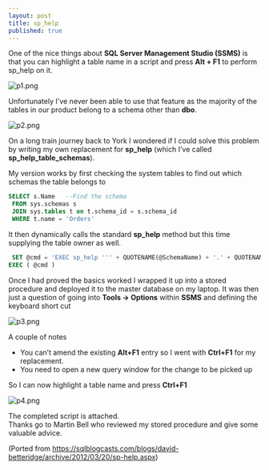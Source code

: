 ```yaml
---
layout: post
title: sp_help
published: true
---
```


One of the nice things about __SQL Server Management Studio (SSMS)__ is that you can highlight a table name in a script and press __Alt + F1__ to perform sp_help on it.

![p1.png]({{site.baseurl}}/images/sp_help1.png)


Unfortunately I've never been able to use that feature as the majority of the tables in our product belong to a schema other than __dbo__.  

![p2.png]({{site.baseurl}}/images/sp_help2.png)


On a long train journey back to York I wondered if I could solve this problem by writing my own replacement for __sp_help__ (which I’ve called __sp_help_table_schemas__).  

My version works by first checking the system tables to find out which schemas the table belongs to

``` SQL
SELECT s.Name   --Find the schema
 FROM sys.schemas s
 JOIN sys.tables t on t.schema_id = s.schema_id
 WHERE t.name = 'Orders'
 ```

 It then dynamically calls the standard __sp_help__ method but this time supplying the table owner as well.

``` SQL
 SET @cmd = 'EXEC sp_help ''' + QUOTENAME(@SchemaName) + '.' + QUOTENAME(@ObjectName) + ''' ;' ;           
EXEC ( @cmd )
```

Once I had proved the basics worked I wrapped it up into a stored procedure and deployed it to the master database on my laptop.  It was then just a question of going into __Tools -> Options__ within __SSMS__ and defining the keyboard short cut

![p3.png]({{site.baseurl}}/images/sp_help3.png)


A couple of notes 
*   You can’t amend the existing __Alt+F1__ entry so I went with __Ctrl+F1__ for my replacement.  
*   You need to open a new query window for the change to be picked up

So I can now highlight a table name and press __Ctrl+F1__

![p4.png]({{site.baseurl}}/images/sp_help4.png)


The completed script is attached.   
Thanks go to Martin Bell who reviewed my stored procedure and give some valuable advice.

(Ported from https://sqlblogcasts.com/blogs/david-betteridge/archive/2012/03/20/sp-help.aspx)
